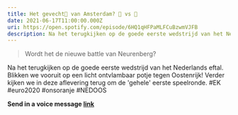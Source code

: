 ```yaml
---
title: Het gevecht🥊 van Amsterdam? 🦁 vs 🐂
date: 2021-06-17T11:00:00.000Z
uri: https://open.spotify.com/episode/6HQ1qHFPaMLFCuBzwmVJFB
description: Na het terugkijken op de goede eerste wedstrijd van het Nederlands eftal. Blikken we vooruit op een licht ontvlambaar potje...
---
```

> Wordt het de nieuwe battle van Neurenberg?

Na het terugkijken op de goede eerste wedstrijd van het Nederlands eftal. Blikken we vooruit op een licht ontvlambaar potje tegen Oostenrijk! Verder kijken we in deze aflevering terug om de 'gehele' eerste speelronde. #EK #euro2020 #onsoranje #NEDOOS
 
**Send in a voice message [link](https://anchor.fm/daniel-huijskens/message)**
